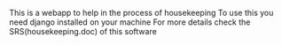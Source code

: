 This is a webapp to help in the process of housekeeping
To use this you need django installed on your machine 
For more details check the SRS(housekeeping.doc) of this software 
